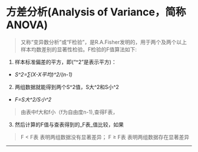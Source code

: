 # 方差分析(Analysis of Variance，简称ANOVA)
> 又称“变异数分析”或“F检验”，是R.A.Fisher发明的，用于两个及两个以上样本均数差别的显著性检验。F检验的F值算法如下:
1. 样本标准偏差的平方，即(“^2”是表示平方)：
* _S^2=∑(X-X平均)^2/(n-1)_
2. 两组数据就能得到两个S^2值，S大^2和S小^2
* _F=S大^2/S小^2_
> 由表中f大和f小（f为自由度n-1),查得F表，
3. 然后计算的F值与查表得到的_F表_值比较，如果
> F < F表 表明两组数据没有显著差异；
> F ≥ F表 表明两组数据存在显著差异
---------------------------------------
